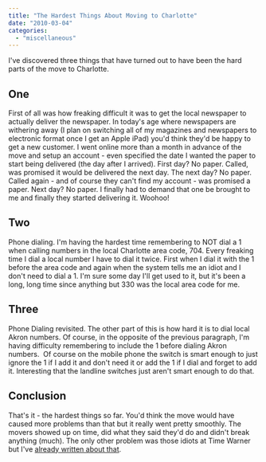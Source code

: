 ```yaml
---
title: "The Hardest Things About Moving to Charlotte"
date: "2010-03-04"
categories: 
  - "miscellaneous"
---
```


I've discovered three things that have turned out to have been the hard parts of the move to Charlotte.

## One

First of all was how freaking difficult it was to get the local newspaper to actually deliver the newspaper. In today's age where newspapers are withering away (I plan on switching all of my magazines and newspapers to electronic format once I get an Apple iPad) you'd think they'd be happy to get a new customer. I went online more than a month in advance of the move and setup an account - even specified the date I wanted the paper to start being delivered (the day after I arrived). First day? No paper. Called, was promised it would be delivered the next day. The next day? No paper. Called again - and of course they can't find my account - was promised a paper. Next day? No paper. I finally had to demand that one be brought to me and finally they started delivering it. Woohoo!

## Two

Phone dialing. I'm having the hardest time remembering to NOT dial a 1 when calling numbers in the local Charlotte area code, 704. Every freaking time I dial a local number I have to dial it twice. First when I dial it with the 1 before the area code and again when the system tells me an idiot and I don't need to dial a 1. I'm sure some day I'll get used to it, but it's been a long, long time since anything but 330 was the local area code for me.

## Three

Phone Dialing revisited. The other part of this is how hard it is to dial local Akron numbers. Of course, in the opposite of the previous paragraph, I'm having difficulty remembering to include the 1 before dialing Akron numbers.  Of course on the mobile phone the switch is smart enough to just ignore the 1 if I add it and don't need it or add the 1 if I dial and forget to add it. Interesting that the landline switches just aren't smart enough to do that.

## Conclusion

That's it - the hardest things so far. You'd think the move would have caused more problems than that but it really went pretty smoothly. The movers showed up on time, did what they said they'd do and didn't break anything (much). The only other problem was those idiots at Time Warner but I've [already written about that](http://www.thewargos.com/2010/02/time-warner-cable-bunch-of-idiots/).
